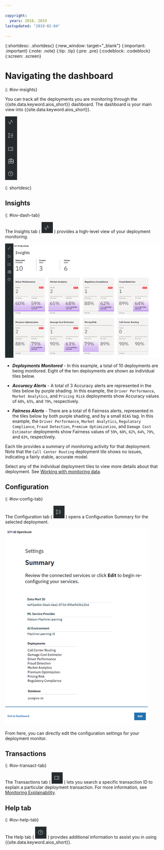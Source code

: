 ```yaml
---

copyright:
  years: 2018, 2019
lastupdated: "2019-02-04"

---
```


{:shortdesc: .shortdesc}
{:new_window: target="_blank"}
{:important: .important}
{:note: .note}
{:tip: .tip}
{:pre: .pre}
{:codeblock: .codeblock}
{:screen: .screen}

# Navigating the dashboard
{: #iov-insights}

You can track all the deployments you are monitoring through the {{site.data.keyword.aios_short}} dashboard. The dashboard is your main view into {{site.data.keyword.aios_short}}.

  ![Insight tabs](images/insight-tabs.png)

{: shortdesc}

## Insights
{: #iov-dash-tab}

The Insights tab ( ![Insight dashboard](images/insight-dash-tab.png) ) provides a high-level view of your deployment monitoring.

  ![Insight dashboard](images/insight-dashboard.png)

- ***Deployments Monitored*** - In this example, a total of 10 deployments are being monitored. Eight of the ten deployments are shown as individual tiles below.

- ***Accuracy Alerts*** - A total of 3 Accuracy alerts are represented in the tiles below by purple shading. In this example, the `Driver Performance`, `Market Analytics`, and `Pricing Risk` deployments show Accuracy values of `60%`, `65%`, and `79%`, respectively.

- ***Fairness Alerts*** - There are a total of 6 Fairness alerts, represented in the tiles below by both purple shading, and by a small `BIAS` tag. In this example, the `Driver Performance`, `Market Analytics`, `Regulatory Compliance`, `Fraud Detection`, `Premium Optimization`, and `Damage Cost Estimator` deployments show Fairness values of `59%`, `68%`, `62%`, `64%`, `79%`, and `63%`, respectively.

Each tile provides a summary of monitoring activity for that deployment. Note that the `Call Center Routing` deployment tile shows no issues, indicating a fairly stable, accurate model.

Select any of the individual deployment tiles to view more details about that deployment. See [Working with monitoring data](/docs/services/ai-openscale-icp/insight-timechart.html).

## Configuration
{: #iov-config-tab}

The Configuration tab ( ![Config tab](images/insight-config-tab.png) ) opens a Configuration Summary for the selected deployment.

  ![Config summary](images/insight-config-summary.png)

From here, you can directly edit the configuration settings for your deployment monitor.

## Transactions
{: #iov-transact-tab}

The Transactions tab ( ![Transactions tab](images/insight-transact-tab.png) ) lets you search a specific transaction ID to explain a particular deployment transaction. For more information, see [Monitoring Explainability](/docs/services/ai-openscale-icp/insight-timechart.html#itc-monitor-explain).

## Help tab
{: #iov-help-tab}

The Help tab ( ![Transactions tab](images/insight-help-tab.png) ) provides additional information to assist you in using {{site.data.keyword.aios_short}}.
